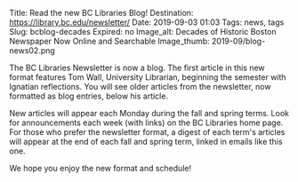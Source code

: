 Title: Read the new BC Libraries Blog!
Destination: https://library.bc.edu/newsletter/
Date: 2019-09-03 01:03
Tags: news, tags 
Slug: bcblog-decades
Expired: no
Image_alt: Decades of Historic Boston Newspaper Now Online and Searchable
Image_thumb: 2019-09/blog-news02.png

The BC Libraries Newsletter is now a blog. The first article in this new format features Tom Wall, University Librarian, beginning the semester with Ignatian reflections. You will see older articles from the newsletter, now formatted as blog entries, below his article.

New articles will appear each Monday during the fall and spring terms. Look for announcements each week (with links) on the BC Libraries home page. For those who prefer the newsletter format, a digest of each term's articles will appear at the end of each fall and spring term, linked in emails like this one.

We hope you enjoy the new format and schedule!
